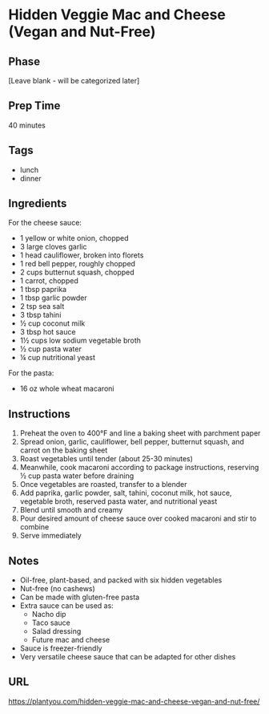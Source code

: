 # Hidden Veggie Mac and Cheese (Vegan and Nut-Free)

## Phase
[Leave blank - will be categorized later]

## Prep Time
40 minutes

## Tags
- lunch
- dinner

## Ingredients
For the cheese sauce:
- 1 yellow or white onion, chopped
- 3 large cloves garlic
- 1 head cauliflower, broken into florets
- 1 red bell pepper, roughly chopped
- 2 cups butternut squash, chopped
- 1 carrot, chopped
- 1 tbsp paprika
- 1 tbsp garlic powder
- 2 tsp sea salt
- 3 tbsp tahini
- ½ cup coconut milk
- 3 tbsp hot sauce
- 1½ cups low sodium vegetable broth
- ½ cup pasta water
- ¼ cup nutritional yeast

For the pasta:
- 16 oz whole wheat macaroni

## Instructions
1. Preheat the oven to 400°F and line a baking sheet with parchment paper
2. Spread onion, garlic, cauliflower, bell pepper, butternut squash, and carrot on the baking sheet
3. Roast vegetables until tender (about 25-30 minutes)
4. Meanwhile, cook macaroni according to package instructions, reserving ½ cup pasta water before draining
5. Once vegetables are roasted, transfer to a blender
6. Add paprika, garlic powder, salt, tahini, coconut milk, hot sauce, vegetable broth, reserved pasta water, and nutritional yeast
7. Blend until smooth and creamy
8. Pour desired amount of cheese sauce over cooked macaroni and stir to combine
9. Serve immediately

## Notes
- Oil-free, plant-based, and packed with six hidden vegetables
- Nut-free (no cashews)
- Can be made with gluten-free pasta
- Extra sauce can be used as:
  - Nacho dip
  - Taco sauce
  - Salad dressing
  - Future mac and cheese
- Sauce is freezer-friendly
- Very versatile cheese sauce that can be adapted for other dishes

## URL
https://plantyou.com/hidden-veggie-mac-and-cheese-vegan-and-nut-free/
